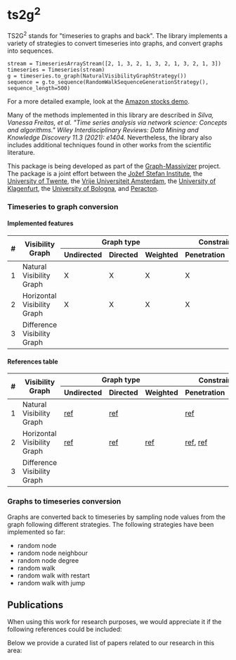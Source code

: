 # ts2g<sup>2</sup>

TS2G<sup>2</sup> stands for "timeseries to graphs and back". The library implements a variety of strategies to convert timeseries into graphs, and convert graphs into sequences.

    stream = TimeseriesArrayStream([2, 1, 3, 2, 1, 3, 2, 1, 3, 2, 1, 3])
    timeseries = Timeseries(stream)
    g = timeseries.to_graph(NaturalVisibilityGraphStrategy())
    sequence = g.to_sequence(RandomWalkSequenceGenerationStrategy(), sequence_length=500)

For a more detailed example, look at the [Amazon stocks demo](https://github.com/graph-massivizer/ts2g2/blob/main/tutorials/demo-amazon-stocks.ipynb).

Many of the methods implemented in this library are described in _Silva, Vanessa Freitas, et al. "Time series analysis via network science: Concepts and algorithms." Wiley Interdisciplinary Reviews: Data Mining and Knowledge Discovery 11.3 (2021): e1404._ Nevertheless, the library also includes additional techniques found in other works from the scientific literature.

This package is being developed as part of the [Graph-Massivizer](https://graph-massivizer.eu/) project. 
The package is a joint effort between the [Jožef Stefan Institute](https://www.ijs.si/), the [University of Twente](https://www.utwente.nl/en/), the [Vrije Universiteit Amsterdam](https://vu.nl/en), the [University of Klagenfurt](https://www.aau.at/en/), the [University of Bologna](https://www.unibo.it/en), and [Peracton](https://peracton.com/).


### Timeseries to graph conversion

#### Implemented features

<table class="tg">
<thead>
  <tr>
    <th class="tg-7btt" rowspan="3">#</th>
    <th class="tg-7btt" rowspan="3">Visibility Graph</th>
    <th class="tg-7btt" colspan="3">Graph type</th>
    <th class="tg-7btt" colspan="4">Constraints</th>
  </tr>
  <tr>
    <th class="tg-7btt" rowspan="2">Undirected</th>
    <th class="tg-7btt" rowspan="2">Directed</th>
    <th class="tg-7btt" rowspan="2">Weighted</th>
  </tr>
  <tr>
    <th class="tg-7btt">Penetration</th>
    <th class="tg-7btt">Angle</th>
  </tr>
</thead>
<tbody>
  <tr>
    <td class="tg-7btt">1</td>
    <td class="tg-0pky">Natural Visibility Graph</td>
    <td class="tg-0pky">
        X
    </td>
    <td class="tg-0pky">
      <!-- directed -->
      X
    </td>
    <td class="tg-0pky">
      <!-- weighted -->
      X
    </td>
    <td class="tg-0pky">
      <!-- constraints:references: penetration -->
      X
    </td>
    <td class="tg-0pky">
      <!-- constraints:references: angle -->
      X
    </td>
  </tr>
  <tr>
    <td class="tg-7btt">2</td>
    <td class="tg-0pky">Horizontal Visibility Graph</td>
    <td class="tg-0pky">
      X
    </td>
    <td class="tg-0pky">
        <!-- directed -->
        X
    </td>
    <td class="tg-0pky">
      <!-- weighted -->
      X 
    </td>
    <td class="tg-0pky">
      <!-- constraints:references: penetration -->
      X
    </td>
    <td class="tg-0pky">
      <!-- constraints:references: angle -->
      X
    </td>
  </tr>
  <tr>
    <td class="tg-7btt">3</td>
    <td class="tg-0pky">Difference Visibility Graph</td>
    <td class="tg-0pky">
        <!-- undirected -->
    </td>
    <td class="tg-0pky">
      <!-- directed -->
    </td>
    <td class="tg-0pky">
      <!-- weighted -->
    </td>
    <td class="tg-0pky">
      <!-- constraints:references: penetration -->
    </td>
    <td class="tg-0pky">
      <!-- constraints:references: angle -->
    </td>
  </tr>
</tbody>
</table>


#### References table

<table class="tg">
<thead>
  <tr>
    <th class="tg-7btt" rowspan="3">#</th>
    <th class="tg-7btt" rowspan="3">Visibility Graph</th>
    <th class="tg-7btt" colspan="3">Graph type</th>
    <th class="tg-7btt" colspan="4">Constraints</th>
  </tr>
  <tr>
    <th class="tg-7btt" rowspan="2">Undirected</th>
    <th class="tg-7btt" rowspan="2">Directed</th>
    <th class="tg-7btt" rowspan="2">Weighted</th>
  </tr>
  <tr>
    <th class="tg-7btt">Penetration</th>
    <th class="tg-7btt">Angle</th>
  </tr>
</thead>
<tbody>
  <tr>
    <td class="tg-7btt">1</td>
    <td class="tg-0pky">Natural Visibility Graph</td>
    <td class="tg-0pky">
        <a href="https://www.pnas.org/doi/10.1073/pnas.0709247105">ref</a>
    </td>
    <td class="tg-0pky">
      <!-- directed -->
      <a href="https://link.springer.com/article/10.1140/epjb/e2012-20809-8">ref</a>
    </td>
    <td class="tg-0pky">
      <!-- weighted -->
    </td>
    <td class="tg-0pky">
      <!-- constraints:references: penetration -->
      <a href="https://www.semanticscholar.org/paper/Limited-penetrable-visibility-graph-for-complex-Zhou-Jin/fe4a3d2f486021ee066f8a80472deef57d8aee71">ref</a>
    </td>
    <td class="tg-0pky">
      <!-- constraints:references: angle -->
      <a href="https://doi.org/10.1109/ACCESS.2016.2612242">ref</a>, 
      <a href="https://doi.org/10.1016/j.physa.2014.07.002">ref</a>
    </td>
  </tr>
  <tr>
    <td class="tg-7btt">2</td>
    <td class="tg-0pky">Horizontal Visibility Graph</td>
    <td class="tg-0pky">
      <a href="https://journals.aps.org/pre/abstract/10.1103/PhysRevE.80.046103">ref</a>
    </td>
    <td class="tg-0pky">
      <a href="https://link.springer.com/article/10.1140/epjb/e2012-20809-8">ref</a>
      <!-- directed -->
    </td>
    <td class="tg-0pky">
      <!-- weighted -->
      <a href="https://doi.org/10.1109/ACCESS.2016.2612242">ref</a> 
    </td>
    <td class="tg-0pky">
      <!-- constraints:references: penetration -->
      <a href="https://www.semanticscholar.org/paper/Limited-penetrable-visibility-graph-for-complex-Zhou-Jin/fe4a3d2f486021ee066f8a80472deef57d8aee71">ref</a>, 
      <a href="https://www.nature.com/articles/srep35622">ref</a>
    </td>
    <td class="tg-0pky">
      <!-- constraints:references: angle -->
    </td>
  </tr>
  <tr>
    <td class="tg-7btt">3</td>
    <td class="tg-0pky">Difference Visibility Graph</td>
    <td class="tg-0pky">
        <!-- undirected -->
    </td>
    <td class="tg-0pky">
      <!-- directed -->
    </td>
    <td class="tg-0pky">
      <!-- weighted -->
    </td>
    <td class="tg-0pky">
      <!-- constraints:references: penetration -->
    </td>
    <td class="tg-0pky">
      <!-- constraints:references: angle -->
    </td>
  </tr>
</tbody>
</table>



### Graphs to timeseries conversion

Graphs are converted back to timeseries by sampling node values from the graph following different strategies. The following strategies have been implemented so far:

 - random node
 - random node neighbour
 - random node degree 
 - random walk
 - random walk with restart
 - random walk with jump


## Publications

When using this work for research purposes, we would appreciate it if the following references could be included:


Below we provide a curated list of papers related to our research in this area:

